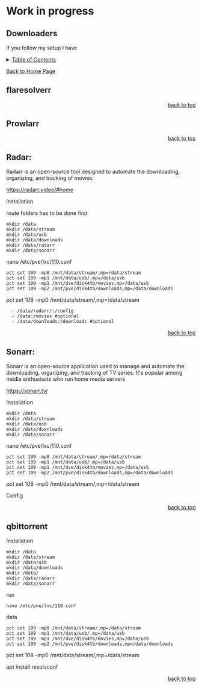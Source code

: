# Work in progress

<a id="readme_top"></a>
## Downloaders
If you follow my setup I have 

<details>
<summary><u>Table of Contents</u></summary>

+ <a href="#flaresolverr">flaresolverr</a>
+ <a href="#Prowlarr">Prowlarr</a>
+ <a href="#Radarr">Radarr</a>
+ <a href="#Sonarr">Sonarr</a>
+ <a href="#qbittorrent">qbittorrent</a>
+ <a href="#huntarr">huntarr</a>
	
</details> 

<a href="https://github.com/HomeStudiosDIY/HomeStudiosDIY/blob/main/README.md">Back to Home Page</a>




<a id=""></a>
## flaresolverr





<p align="right"><a href="#readme_top">back to top</a></p>

<a id=""></a>
## Prowlarr








<p align="right"><a href="#readme_top">back to top</a></p>

<a id=""></a>
## Radar:

Radarr is an open-source tool designed to automate the downloading, organizing, and tracking of movies.


https://radarr.video/#home



Installation

route folders has to be done first

	mkdir /data
	mkdir /data/stream
	mkdir /data/usb
	mkdir /data/downloads
	mkdir /data/radarr
	mkdir /data/sonarr




nano /etc/pve/lxc/110.conf

	pct set 109 -mp0 /mnt/data/stream/,mp=/data/stream
	pct set 109 -mp1 /mnt/data/usb/,mp=/data/usb
	pct set 109 -mp1 /mnt/dve/disk4tb/movies,mp=/data/usb
	pct set 109 -mp2 /mnt/pve/disk4tb/downloads,mp=/data/downloads


pct set 108 -mp0 /mnt/data/stream/,mp=/data/stream



      - /data/radarr/:/config
      - /data:/movies #optional
      - /data/downloads:/downloads #optional



<p align="right"><a href="#readme_top">back to top</a></p>

<a id="about-the-project"></a>
##  Sonarr:

Sonarr is an open-source application used to manage and automate the downloading, organizing, and tracking of TV series. It's popular among media enthusiasts who run home media servers

https://sonarr.tv/


Installation

	mkdir /data
	mkdir /data/stream
	mkdir /data/usb
	mkdir /data/downloads
	mkdir /data/sonarr




nano /etc/pve/lxc/110.conf

	pct set 109 -mp0 /mnt/data/stream/,mp=/data/stream
	pct set 109 -mp1 /mnt/data/usb/,mp=/data/usb
	pct set 109 -mp1 /mnt/dve/disk4tb/movies,mp=/data/usb
	pct set 109 -mp2 /mnt/pve/disk4tb/downloads,mp=/data/downloads


pct set 108 -mp0 /mnt/data/stream/,mp=/data/stream


Config





<p align="right"><a href="#readme_top">back to top</a></p>

<a id="about-the-project"></a>
## qbittorrent



Installation


	mkdir /data
	mkdir /data/stream
	mkdir /data/usb
	mkdir /data/downloads
	mkdir /data/
	mkdir /data/radarr
	mkdir /data/sonarr



run

	nano /etc/pve/lxc/110.conf

data

	pct set 109 -mp0 /mnt/data/stream/,mp=/data/stream
	pct set 109 -mp1 /mnt/data/usb/,mp=/data/usb
	pct set 109 -mp1 /mnt/dve/disk4tb/movies,mp=/data/usb
	pct set 109 -mp2 /mnt/pve/disk4tb/downloads,mp=/data/downloads


pct set 108 -mp0 /mnt/data/stream/,mp=/data/stream


apt install resolvconf



<p align="right"><a href="#readme_top">back to top</a></p>